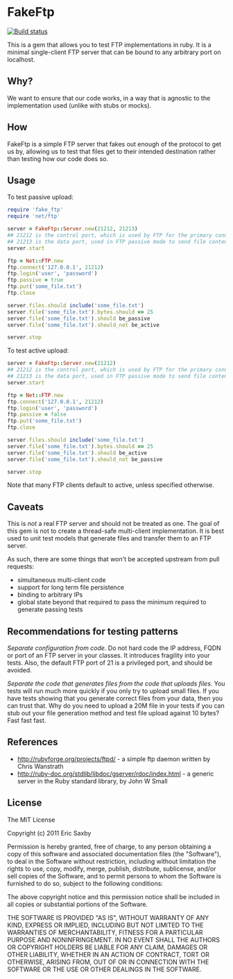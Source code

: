 FakeFtp
=======

[![Build status](https://secure.travis-ci.org/livinginthepast/fake_ftp.svg)](http://travis-ci.org/livinginthepast/fake_ftp)

This is a gem that allows you to test FTP implementations in ruby. It is 
a minimal single-client FTP server that can be bound to any arbitrary 
port on localhost.


## Why?

We want to ensure that our code works, in a way that is agnostic to the 
implementation used (unlike with stubs or mocks).


## How

FakeFtp is a simple FTP server that fakes out enough of the protocol to 
get us by, allowing us to test that files get to their intended destination 
rather than testing how our code does so.


## Usage

To test passive upload:
``` ruby
require 'fake_ftp'
require 'net/ftp'

server = FakeFtp::Server.new(21212, 21213)
## 21212 is the control port, which is used by FTP for the primary connection
## 21213 is the data port, used in FTP passive mode to send file contents
server.start

ftp = Net::FTP.new
ftp.connect('127.0.0.1', 21212)
ftp.login('user', 'password')
ftp.passive = true
ftp.put('some_file.txt')
ftp.close

server.files.should include('some_file.txt')
server.file('some_file.txt').bytes.should == 25
server.file('some_file.txt').should be_passive
server.file('some_file.txt').should_not be_active

server.stop
```

To test active upload:
``` ruby
server = FakeFtp::Server.new(21212)
## 21212 is the control port, which is used by FTP for the primary connection
## 21213 is the data port, used in FTP passive mode to send file contents
server.start

ftp = Net::FTP.new
ftp.connect('127.0.0.1', 21212)
ftp.login('user', 'password')
ftp.passive = false
ftp.put('some_file.txt')
ftp.close

server.files.should include('some_file.txt')
server.file('some_file.txt').bytes.should == 25
server.file('some_file.txt').should be_active
server.file('some_file.txt').should_not be_passive

server.stop
```

Note that many FTP clients default to active, unless specified otherwise.


## Caveats

This is *not* a real FTP server and should not be treated as one. The goal 
of this gem is not to create a thread-safe multi-client implementation.
It is best used to unit test models that generate files and transfer
them to an FTP server.

As such, there are some things that won't be accepted upstream from pull
requests:
* simultaneous multi-client code
* support for long term file persistence
* binding to arbitrary IPs
* global state beyond that required to pass the minimum required to
  generate passing tests


## Recommendations for testing patterns

*Separate configuration from code.* Do not hard code the IP address,
FQDN or port of an FTP server in your classes. It introduces fragility
into your tests. Also, the default FTP port of 21 is a privileged port,
and should be avoided.

*Separate the code that generates files from the code that uploads
files.* You tests will run much more quickly if you only try to upload
small files. If you have tests showing that you generate correct files
from your data, then you can trust that. Why do you need to upload a 20M
file in your tests if you can stub out your file generation method and
test file upload against 10 bytes? Fast fast fast.


## References

* http://rubyforge.org/projects/ftpd/ - a simple ftp daemon written by Chris Wanstrath
* http://ruby-doc.org/stdlib/libdoc/gserver/rdoc/index.html - a generic server in the Ruby standard library, by John W Small

## License

The MIT License

Copyright (c) 2011 Eric Saxby

Permission is hereby granted, free of charge, to any person obtaining a copy
of this software and associated documentation files (the "Software"), to deal
in the Software without restriction, including without limitation the rights
to use, copy, modify, merge, publish, distribute, sublicense, and/or sell
copies of the Software, and to permit persons to whom the Software is
furnished to do so, subject to the following conditions:

The above copyright notice and this permission notice shall be included in
all copies or substantial portions of the Software.

THE SOFTWARE IS PROVIDED "AS IS", WITHOUT WARRANTY OF ANY KIND, EXPRESS OR
IMPLIED, INCLUDING BUT NOT LIMITED TO THE WARRANTIES OF MERCHANTABILITY,
FITNESS FOR A PARTICULAR PURPOSE AND NONINFRINGEMENT. IN NO EVENT SHALL THE
AUTHORS OR COPYRIGHT HOLDERS BE LIABLE FOR ANY CLAIM, DAMAGES OR OTHER
LIABILITY, WHETHER IN AN ACTION OF CONTRACT, TORT OR OTHERWISE, ARISING FROM,
OUT OF OR IN CONNECTION WITH THE SOFTWARE OR THE USE OR OTHER DEALINGS IN
THE SOFTWARE.
